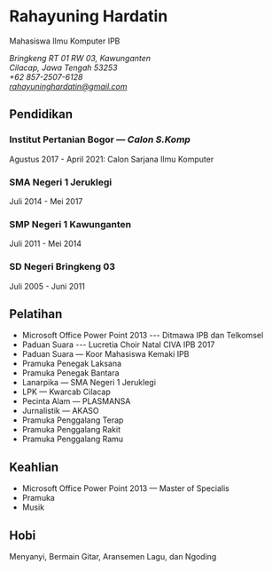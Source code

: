 # Rahayuning Hardatin

Mahasiswa Ilmu Komputer IPB

*Bringkeng RT 01 RW 03, Kawunganten*\
*Cilacap, Jawa Tengah 53253*\
*+62 857-2507-6128*\
*rahayuninghardatin@gmail.com*

## Pendidikan
### Institut Pertanian Bogor — *Calon S.Komp*

Agustus 2017 - April 2021: Calon Sarjana Ilmu Komputer
### SMA Negeri 1 Jeruklegi

Juli 2014 - Mei 2017
### SMP Negeri 1 Kawunganten

Juli 2011 - Mei 2014
### SD Negeri Bringkeng 03

Juli 2005 - Juni 2011

## Pelatihan

- Microsoft Office Power Point 2013 --- Ditmawa IPB dan Telkomsel
- Paduan Suara --- Lucretia Choir Natal CIVA IPB 2017
- Paduan Suara — Koor Mahasiswa Kemaki IPB
- Pramuka Penegak Laksana
- Pramuka Penegak Bantara
- Lanarpika — SMA Negeri 1 Jeruklegi
- LPK — Kwarcab Cilacap
- Pecinta Alam — PLASMANSA
- Jurnalistik — AKASO
- Pramuka Penggalang Terap
- Pramuka Penggalang Rakit
- Pramuka Penggalang Ramu


## Keahlian

- Microsoft Office Power Point 2013 — Master of Specialis
- Pramuka
- Musik


## Hobi

Menyanyi, Bermain Gitar, Aransemen Lagu, dan Ngoding
